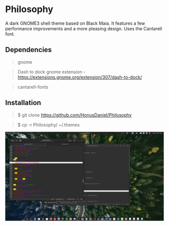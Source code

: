 # Philosophy
A dark GNOME3 shell theme based on Black Maia. It features a few performance improvements and a more pleasing design. Uses the Cantarell font.

## Dependencies
> gnome

> Dash to dock gnome extension - https://extensions.gnome.org/extension/307/dash-to-dock/


> cantarell-fonts
## Installation
> $ git clone https://github.com/HonusDaniel/Philosophy


> $ cp -r Philosophy/ ~/.themes


![](Philosophy.jpg)
